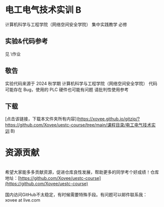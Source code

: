 # 电工电气技术实训 B

计算机科学与工程学院（网络空间安全学院） 集中实践教学 必修

## 实验&代码参考

见 \\作业

## 敬告

实验代码来源于 2024 秋学期 计算机科学与工程学院（网络空间安全学院）
代码可能存在 Bug，使用的 PLC 硬件也可能有问题
请批判性使用参考
## 下载

[点击该链接，下载本文件夹所有内容](https://xovee.github.io/gitzip/?https://github.com/Xovee/uestc-course/tree/main/课程目录/电工电气技术实训 B)<br><h1>资源贡献</h1><br>希望大家能多多贡献资源，促进仓库良性发展，帮助更多的同学考个好成绩！仓库地址：[https://github.com/Xovee/uestc-course](https://github.com/Xovee/uestc-course)<br><br>国内访问GitHub不太稳定，有时候需要特殊手段。有问题可以邮件联系我：xovee at live.com